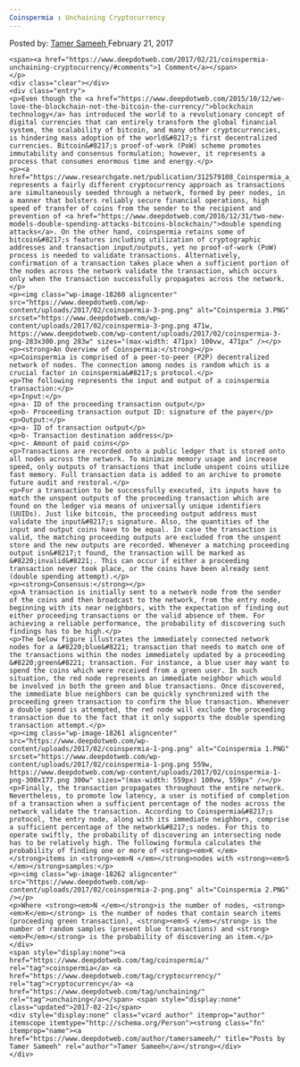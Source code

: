 ```yaml
---
Coinspermia : Unchaining Cryptocurrency
---
```

<article class="post-listing post-18256 post type-post status-publish format-standard has-post-thumbnail hentry category-deepdot-news tag-coinspermia tag-cryptocurrency tag-unchaining">
    <div class="post-inner">
        <span>Posted by: <a href="https://www.deepdotweb.com/author/tamersameeh/" title="">Tamer Sameeh </a></span>
    <span>February 21, 2017</span>
    
    <span><a href="https://www.deepdotweb.com/2017/02/21/coinspermia-unchaining-cryptocurrency/#comments">1 Comment</a></span>
    </p>
    <div class="clear"></div>
    <div class="entry">
    <p>Even though the <a href="https://www.deepdotweb.com/2015/10/12/we-love-the-blockchain-not-the-bitcoin-the-currency/">blockchain technology</a> has introduced the world to a revolutionary concept of digital currencies that can entirely transform the global financial system, the scalability of bitcoin, and many other cryptocurrencies, is hindering mass adoption of the world&#8217;s first decentralized currencies. Bitcoin&#8217;s proof-of-work (PoW) scheme promotes immutability and consensus formulation; however, it represents a process that consumes enormous time and energy.</p>
    <p><a href="https://www.researchgate.net/publication/312579108_Coinspermia_a_cryptocurrency_unchained">Coinspermia</a> represents a fairly different cryptocurrency approach as transactions are simultaneously seeded through a network, formed by peer nodes, in a manner that bolsters reliably secure financial operations, high speed of transfer of coins from the sender to the recipient and prevention of <a href="https://www.deepdotweb.com/2016/12/31/two-new-models-double-spending-attacks-bitcoins-blockchain/">double spending attacks</a>. On the other hand, coinspermia retains some of bitcoin&#8217;s features including utilization of cryptographic addresses and transaction input/outputs, yet no proof-of-work (PoW) process is needed to validate transactions. Alternatively, confirmation of a transaction takes place when a sufficient portion of the nodes across the network validate the transaction, which occurs only when the transaction successfully propagates across the network.</p>
    <p><img class="wp-image-18260 aligncenter" src="https://www.deepdotweb.com/wp-content/uploads/2017/02/coinspermia-3-png.png" alt="Coinspermia 3.PNG" srcset="https://www.deepdotweb.com/wp-content/uploads/2017/02/coinspermia-3-png.png 471w, https://www.deepdotweb.com/wp-content/uploads/2017/02/coinspermia-3-png-283x300.png 283w" sizes="(max-width: 471px) 100vw, 471px" /></p>
    <p><strong>An Overview of Coinspermia:</strong></p>
    <p>Coinspermia is comprised of a peer-to-peer (P2P) decentralized network of nodes. The connection among nodes is random which is a crucial factor in coinspermia&#8217;s protocol.</p>
    <p>The following represents the input and output of a coinspermia transaction:</p>
    <p>Input:</p>
    <p>a- ID of the proceeding transaction output</p>
    <p>b- Proceeding transaction output ID: signature of the payer</p>
    <p>Output:</p>
    <p>a- ID of transaction output</p>
    <p>b- Transaction destination address</p>
    <p>c- Amount of paid coins</p>
    <p>Transactions are recorded onto a public ledger that is stored onto all nodes across the network. To minimize memory usage and increase speed, only outputs of transactions that include unspent coins utilize fast memory. Full transaction data is added to an archive to promote future audit and restoral.</p>
    <p>For a transaction to be successfully executed, its inputs have to match the unspent outputs of the proceeding transaction which are found on the ledger via means of universally unique identifiers (UUIDs). Just like bitcoin, the proceeding output address must validate the input&#8217;s signature. Also, the quantities of the input and output coins have to be equal. In case the transaction is valid, the matching proceeding outputs are excluded from the unspent store and the new outputs are recorded. Whenever a matching proceeding output isn&#8217;t found, the transaction will be marked as &#8220;invalid&#8221;. This can occur if either a proceeding transaction never took place, or the coins have been already sent (double spending attempt).</p>
    <p><strong>Consensus:</strong></p>
    <p>A transaction is initially sent to a network node from the sender of the coins and then broadcast to the network, from the entry node, beginning with its near neighbors, with the expectation of finding out either proceeding transactions or the valid absence of them. For achieving a reliable performance, the probability of discovering such findings has to be high.</p>
    <p>The below figure illustrates the immediately connected network nodes for a &#8220;blue&#8221; transaction that needs to match one of the transactions within the nodes immediately updated by a proceeding &#8220;green&#8221; transaction. For instance, a blue user may want to spend the coins which were received from a green user. In such situation, the red node represents an immediate neighbor which would be involved in both the green and blue transactions. Once discovered, the immediate blue neighbors can be quickly synchronized with the proceeding green transaction to confirm the blue transaction. Whenever a double spend is attempted, the red node will exclude the proceeding transaction due to the fact that it only supports the double spending transaction attempt.</p>
    <p><img class="wp-image-18261 aligncenter" src="https://www.deepdotweb.com/wp-content/uploads/2017/02/coinspermia-1-png.png" alt="Coinspermia 1.PNG" srcset="https://www.deepdotweb.com/wp-content/uploads/2017/02/coinspermia-1-png.png 559w, https://www.deepdotweb.com/wp-content/uploads/2017/02/coinspermia-1-png-300x177.png 300w" sizes="(max-width: 559px) 100vw, 559px" /></p>
    <p>Finally, the transaction propagates throughout the entire network. Nevertheless, to promote low latency, a user is notified of completion of a transaction when a sufficient percentage of the nodes across the network validate the transaction. According to Coinspermia&#8217;s protocol, the entry node, along with its immediate neighbors, comprise a sufficient percentage of the network&#8217;s nodes. For this to operate swiftly, the probability of discovering an intersecting node has to be relatively high. The following formula calculates the probability of finding one or more of <strong><em>K </em></strong>items in <strong><em>N </em></strong>nodes with <strong><em>S </em></strong>samples:</p>
    <p><img class="wp-image-18262 aligncenter" src="https://www.deepdotweb.com/wp-content/uploads/2017/02/coinspermia-2-png.png" alt="Coinspermia 2.PNG" /></p>
    <p>Where <strong><em>N </em></strong>is the number of nodes, <strong><em>K</em></strong> is the number of nodes that contain search items (proceeding green transaction), <strong><em>S </em></strong> is the number of random samples (present blue transactions) and <strong><em>P</em></strong> is the probability of discovering an item.</p>
    </div>
    <span style="display:none"><a href="https://www.deepdotweb.com/tag/coinspermia/" rel="tag">coinspermia</a> <a href="https://www.deepdotweb.com/tag/cryptocurrency/" rel="tag">cryptocurrency</a> <a href="https://www.deepdotweb.com/tag/unchaining/" rel="tag">unchaining</a></span> <span style="display:none" class="updated">2017-02-21</span>
    <div style="display:none" class="vcard author" itemprop="author" itemscope itemtype="http://schema.org/Person"><strong class="fn" itemprop="name"><a href="https://www.deepdotweb.com/author/tamersameeh/" title="Posts by Tamer Sameeh" rel="author">Tamer Sameeh</a></strong></div>
    </div>
</article>


